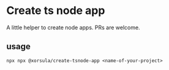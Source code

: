 # Create ts node app

A little helper to create node apps. PRs are welcome.

## usage

`npx npx @xorsula/create-tsnode-app <name-of-your-project>`

